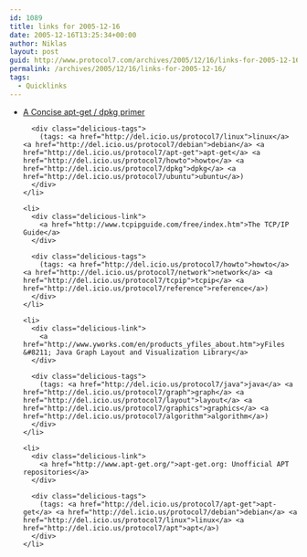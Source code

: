 ```yaml
---
id: 1089
title: links for 2005-12-16
date: 2005-12-16T13:25:34+00:00
author: Niklas
layout: post
guid: http://www.protocol7.com/archives/2005/12/16/links-for-2005-12-16/
permalink: /archives/2005/12/16/links-for-2005-12-16/
tags:
  - Quicklinks
---
```

<div class='microid-37c2d146a9063c050c08dc9d7d2610f74d10b6e5'>
  <ul class="delicious">
    <li>
      <div class="delicious-link">
        <a href="http://linuxhelp.blogspot.com/2005/12/concise-apt-get-dpkg-primer-for-new.html">A Concise apt-get / dpkg primer</a>
      </div>
      
      <div class="delicious-tags">
        (tags: <a href="http://del.icio.us/protocol7/linux">linux</a> <a href="http://del.icio.us/protocol7/debian">debian</a> <a href="http://del.icio.us/protocol7/apt-get">apt-get</a> <a href="http://del.icio.us/protocol7/howto">howto</a> <a href="http://del.icio.us/protocol7/dpkg">dpkg</a> <a href="http://del.icio.us/protocol7/ubuntu">ubuntu</a>)
      </div>
    </li>
    
    <li>
      <div class="delicious-link">
        <a href="http://www.tcpipguide.com/free/index.htm">The TCP/IP Guide</a>
      </div>
      
      <div class="delicious-tags">
        (tags: <a href="http://del.icio.us/protocol7/howto">howto</a> <a href="http://del.icio.us/protocol7/network">network</a> <a href="http://del.icio.us/protocol7/tcpip">tcpip</a> <a href="http://del.icio.us/protocol7/reference">reference</a>)
      </div>
    </li>
    
    <li>
      <div class="delicious-link">
        <a href="http://www.yworks.com/en/products_yfiles_about.htm">yFiles &#8211; Java Graph Layout and Visualization Library</a>
      </div>
      
      <div class="delicious-tags">
        (tags: <a href="http://del.icio.us/protocol7/java">java</a> <a href="http://del.icio.us/protocol7/graph">graph</a> <a href="http://del.icio.us/protocol7/layout">layout</a> <a href="http://del.icio.us/protocol7/graphics">graphics</a> <a href="http://del.icio.us/protocol7/algorithm">algorithm</a>)
      </div>
    </li>
    
    <li>
      <div class="delicious-link">
        <a href="http://www.apt-get.org/">apt-get.org: Unofficial APT repositories</a>
      </div>
      
      <div class="delicious-tags">
        (tags: <a href="http://del.icio.us/protocol7/apt-get">apt-get</a> <a href="http://del.icio.us/protocol7/debian">debian</a> <a href="http://del.icio.us/protocol7/linux">linux</a> <a href="http://del.icio.us/protocol7/apt">apt</a>)
      </div>
    </li>
  </ul>
</div>